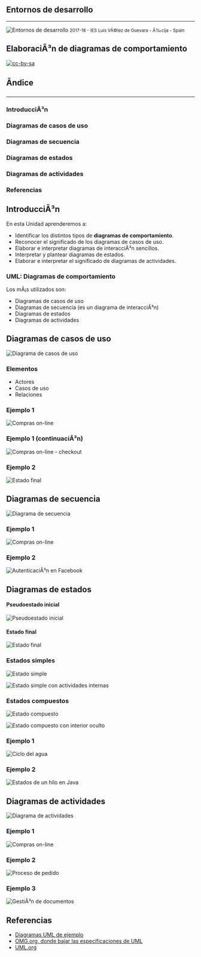 <!---
Ejemplos

<video class="stretch" controls><source src="http://clips.vorwaerts-gmbh.de/big_buck_bunny.mp4" type="video/mp4"></video>
<iframe width="560" height="315" src="https://www.youtube.com/embed/3RBq-WlL4cU" frameborder="0" allowfullscreen></iframe>

slide: data-background="#ff0000" 
element: class="fragment" data-fragment-index="1"
-->
## Entornos de desarrollo
---
![Entornos de desarrollo](http://jamj2000.github.io/entornosdesarrollo/6/assets/entornosdesarrollo.png)
<small> 2017-18 - IES Luis VÃ©lez de Guevara - Ã‰cija - Spain </small>


## ElaboraciÃ³n de diagramas de comportamiento

[![cc-by-sa](http://jamj2000.github.io/entornosdesarrollo/6/assets/cc-by-sa.png)](http://creativecommons.org/licenses/by-sa/4.0/)


## Ãndice
--- 
### IntroducciÃ³n
### Diagramas de casos de uso
### Diagramas de secuencia
### Diagramas de estados
### Diagramas de actividades
### Referencias
<!--- Note: Nota a pie de pÃ¡gina. -->



## IntroducciÃ³n

En esta Unidad aprenderemos a:

- Identificar los distintos tipos de **diagramas de comportamiento**.
- Reconocer el significado de los diagramas de casos de uso.
- Elaborar e interpretar diagramas de interacciÃ³n sencillos.
- Interpretar y plantear diagramas de estados.
- Elaborar e interpretar el significado de diagramas de actividades.


### UML: Diagramas de comportamiento

Los mÃ¡s utilizados son:

- Diagramas de casos de uso
- Diagramas de secuencia (es un diagrama de interacciÃ³n)
- Diagramas de estados
- Diagramas de actividades



## Diagramas de casos de uso

![Diagrama de casos de uso](http://jamj2000.github.io/entornosdesarrollo/6/assets/use-case-diagram-elements.png)


### Elementos

- Actores
- Casos de uso
- Relaciones


### Ejemplo 1

![Compras on-line](http://jamj2000.github.io/entornosdesarrollo/6/assets/use-case-example-online-shopping.png)


### Ejemplo 1 (continuaciÃ³n)

![Compras on-line - checkout](http://jamj2000.github.io/entornosdesarrollo/6/assets/use-case-example-online-shopping-checkout.png)


### Ejemplo 2

![Estado final](http://jamj2000.github.io/entornosdesarrollo/6/assets/use-case-example-hospital-reception.png)



## Diagramas de secuencia

![Diagrama de secuencia](http://jamj2000.github.io/entornosdesarrollo/6/assets/sequence-diagram-overview.png)


### Ejemplo 1

![Compras on-line](http://jamj2000.github.io/entornosdesarrollo/6/assets/sequence-examples-online-bookshop.png)


### Ejemplo 2

![AutenticaciÃ³n en Facebook](http://jamj2000.github.io/entornosdesarrollo/6/assets/sequence-example-facebook-authentication.png)



## Diagramas de estados

#### Pseudoestado inicial

![Pseudoestado inicial](http://jamj2000.github.io/entornosdesarrollo/6/assets/pseudostate-initial.png)

#### Estado final

![Estado final](http://jamj2000.github.io/entornosdesarrollo/6/assets/state-final.png)


### Estados simples

![Estado simple](http://jamj2000.github.io/entornosdesarrollo/6/assets/state-simple.png)

![Estado simple con actividades internas](http://jamj2000.github.io/entornosdesarrollo/6/assets/state-simple-internal-activities.png)


### Estados compuestos

![Estado compuesto](http://jamj2000.github.io/entornosdesarrollo/6/assets/state-composite.png)

![Estado compuesto con interior oculto](http://jamj2000.github.io/entornosdesarrollo/6/assets/state-composite-hidden-decomposition.png)


### Ejemplo 1

![Ciclo del agua](http://jamj2000.github.io/entornosdesarrollo/6/assets/state-machine-example-water.png)


### Ejemplo 2

![Estados de un hilo en Java](http://jamj2000.github.io/entornosdesarrollo/6/assets/state-machine-example-java-6-thread-states.png)



## Diagramas de actividades

![Diagrama de actividades](http://jamj2000.github.io/entornosdesarrollo/6/assets/control-nodes-overview.png)


### Ejemplo 1

![Compras on-line](http://jamj2000.github.io/entornosdesarrollo/6/assets/activity-examples-online-shopping.png)


### Ejemplo 2

![Proceso de pedido](http://jamj2000.github.io/entornosdesarrollo/6/assets/activity-examples-process-order.png)


### Ejemplo 3

![GestiÃ³n de documentos](http://jamj2000.github.io/entornosdesarrollo/6/assets/activity-example-document-management.png)



## Referencias

- [Diagramas UML de ejemplo](https://uml-diagrams.org)
- [OMG.org, donde bajar las especificaciones de UML](https://www.omg.org/spec/UML/)
- [UML.org](http://uml.org)
